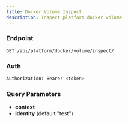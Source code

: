 ```yaml
---
title: Docker Volume Inspect
description: Inspect platform docker volume
---
```


### Endpoint

```bash
GET /api/platform/docker/volume/inspect/
```

### Auth

```bash
Authorization: Bearer <token>
```

### Query Parameters

- **context**
- **identity** (default "test")

